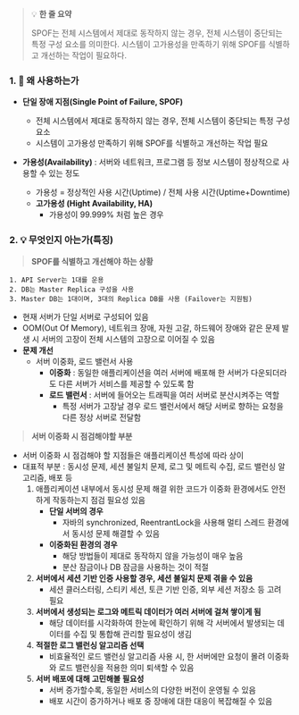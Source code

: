 > 💡 **한 줄 요약**
>
> SPOF는 전체 시스템에서 제대로 동작하지 않는 경우, 전체 시스템이 중단되는 특정 구성 요소를 의미한다. 시스템이 고가용성을 만족하기 위해 SPOF를 식별하고 개선하는 작업이 필요하다.

### 1. 🤔 왜 사용하는가

- **단일 장애 지점(Single Point of Failure, SPOF)**

  - 전체 시스템에서 제대로 동작하지 않는 경우, 전체 시스템이 중단되는 특정 구성 요소
  - 시스템이 고가용성 만족하기 위해 SPOF를 식별하고 개선하는 작업 필요

- **가용성(Availability)**
  : 서버와 네트워크, 프로그램 등 정보 시스템이 정상적으로 사용할 수 있는 정도
  - 가용성
    = 정상적인 사용 시간(Uptime) / 전체 사용 시간(Uptime+Downtime)
  - **고가용성 (Hight Availability, HA)**
    - 가용성이 99.999% 처럼 높은 경우

### 2. 💡 무엇인지 아는가(특징)

> **SPOF를 식별하고 개선해야 하는 상황**

```
1. API Server는 1대를 운용
2. DB는 Master Replica 구성을 사용
3. Master DB는 1대이며, 3대의 Replica DB를 사용 (Failover는 지원됨)
```

- 현재 서버가 단일 서버로 구성되어 있음
- OOM(Out Of Memory), 네트워크 장애, 자원 고갈, 하드웨어 장애와 같은 문제 발생 시 서버의 고장이 전체 시스템의 고장으로 이어질 수 있음
- **문제 개선**
  - 서버 이중화, 로드 밸런서 사용
    - **이중화** : 동일한 애플리케이션을 여러 서버에 배포해 한 서버가 다운되더라도 다른 서버가 서비스를 제공할 수 있도록 함
    - **로드 밸런서** : 서버에 들어오는 트래픽을 여러 서버로 분산시켜주는 역할
      - 특정 서버가 고장날 경우 로드 밸런서에서 해당 서버로 향하는 요청을 다른 정상 서버로 전달함

> **서버 이중화 시 점검해야할 부분**

- 서버 이중화 시 점검해야 할 지점들은 애플리케이션 특성에 따라 상이
- 대표적 부분 : 동시성 문제, 세션 불일치 문제, 로그 및 메트릭 수집, 로드 밸런싱 알고리즘, 배포 등
  1. 애플리케이션 내부에서 동시성 문제 해결 위한 코드가 이중화 환경에서도 안전하게 작동하는지 점검 필요성 있음
     - **단일 서버의 경우**
       - 자바의 synchronized, ReentrantLock을 사용해 멀티 스레드 환경에서 동시성 문제 해결할 수 있음
     - **이중화된 환경의 경우**
       - 해당 방법들이 제대로 동작하지 않을 가능성이 매우 높음
       - 분산 잠금이나 DB 잠금을 사용하는 것이 적절
  2. **서버에서 세션 기반 인증 사용할 경우, 세션 불일치 문제 겪을 수 있음**
     - 세션 클러스터링, 스티키 세션, 토큰 기반 인증, 외부 세션 저장소 등 고려 필요
  3. **서버에서 생성되는 로그와 메트릭 데이터가 여러 서버에 걸쳐 쌓이게 됨**
     - 해당 데이터를 시각화하여 한눈에 확인하기 위해 각 서버에서 발생되는 데이터를 수집 및 통합해 관리할 필요성이 생김
  4. **적절한 로그 밸런싱 알고리즘 선택**
     - 비효율적인 로드 밸런싱 알고리즘 사용 시, 한 서버에만 요청이 몰려 이중화와 로드 밸런싱을 적용한 의미 퇴색할 수 있음
  5. **서버 배포에 대해 고민해볼 필요성**
     - 서버 증가할수록, 동일한 서비스의 다양한 버전이 운영될 수 있음
     - 배포 시간이 증가하거나 배포 중 장애에 대한 대응이 복잡해질 수 있음
